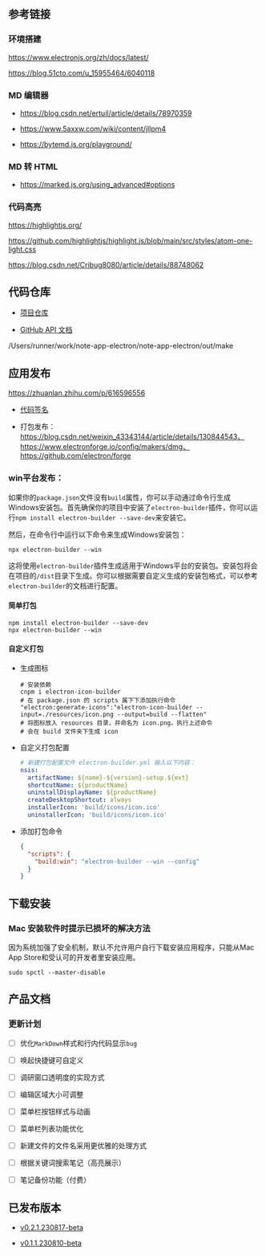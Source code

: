 ## 参考链接

### 环境搭建

https://www.electronjs.org/zh/docs/latest/

https://blog.51cto.com/u_15955464/6040118

### MD 编辑器

- https://blog.csdn.net/ertuil/article/details/78970359

- https://www.5axxw.com/wiki/content/jllpm4

- https://bytemd.js.org/playground/

### MD 转 HTML

- https://marked.js.org/using_advanced#options

### 代码高亮

https://highlightjs.org/

https://github.com/highlightjs/highlight.js/blob/main/src/styles/atom-one-light.css

https://blog.csdn.net/Cribug8080/article/details/88748062



## 代码仓库

- [项目仓库](https://github.com/towncoder/note-app-electron)

- [GitHub API 文档](https://docs.github.com/en/rest/issues/issues?apiVersion=2022-11-28#list-repository-issues)

/Users/runner/work/note-app-electron/note-app-electron/out/make

## 应用发布

https://zhuanlan.zhihu.com/p/616596556

- [代码签名](http://senlt.cn/article/979523559.html)

- 打包发布：https://blog.csdn.net/weixin_43343144/article/details/130844543、https://www.electronforge.io/config/makers/dmg、https://github.com/electron/forge

### win平台发布：

如果你的`package.json`文件没有`build`属性，你可以手动通过命令行生成Windows安装包。首先确保你的项目中安装了`electron-builder`插件，你可以运行`npm install electron-builder --save-dev`来安装它。

然后，在命令行中运行以下命令来生成Windows安装包：

```shell
npx electron-builder --win
```

这将使用`electron-builder`插件生成适用于Windows平台的安装包。安装包将会在项目的`/dist`目录下生成。你可以根据需要自定义生成的安装包格式，可以参考`electron-builder`的文档进行配置。

#### 简单打包

```shell
npm install electron-builder --save-dev
npx electron-builder --win
```

#### 自定义打包

- 生成图标

    ```shell
    # 安装依赖
    cnpm i electron-icon-builder
    # 在 package.json 的 scripts 属下下添加执行命令
    "electron:generate-icons":"electron-icon-builder --input=./resources/icon.png --output=build --flatten"
    # 将图标放入 resources 目录，并命名为 icon.png，执行上述命令
    # 会在 build 文件夹下生成 icon
    ```

- 自定义打包配置
  ```yaml
  # 新建打包配置文件 electron-builder.yml 输入以下内容：
  nsis:
    artifactName: ${name}-${version}-setup.${ext}
    shortcutName: ${productName}
    uninstallDisplayName: ${productName}
    createDesktopShortcut: always
    installerIcon: 'build/icons/icon.ico'
    uninstallerIcon: 'build/icons/icon.ico' 
  ```
  
- 添加打包命令
  ```json
  {
    "scripts": {
      "build:win": "electron-builder --win --config"
    }
  }
  ```

## 下载安装

### Mac 安装软件时提示已损坏的解决方法

因为系统加强了安全机制，默认不允许用户自行下载安装应用程序，只能从Mac App Store和受认可的开发者里安装应用。

```shell
sudo spctl --master-disable
```



## 产品文档

### 更新计划

- [ ] 优化`MarkDown`样式和行内代码显示`bug`

- [ ] 唤起快捷键可自定义

- [ ] 调研窗口透明度的实现方式

- [ ] 编辑区域大小可调整

- [ ] 菜单栏按钮样式与动画

- [ ] 菜单栏列表功能优化

- [ ] 新建文件的文件名采用更优雅的处理方式

- [ ] 根据关键词搜索笔记（高亮展示）

- [ ] 笔记备份功能（付费）

## 已发布版本

- [v0.2.1.230817-beta](https://github.com/towncoder/note-app-electron/releases/tag/v0.2.1.230817-beta)

- [v0.1.1.230810-beta](https://github.com/towncoder/note-app-electron/releases)



